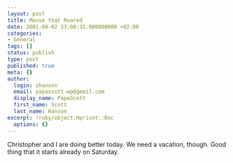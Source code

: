 ```yaml
---
layout: post
title: Mouse that Roared
date: 2001-08-02 23:08:31.000000000 +02:00
categories:
- General
tags: []
status: publish
type: post
published: true
meta: {}
author:
  login: shanson
  email: papascott-wp@gmail.com
  display_name: PapaScott
  first_name: Scott
  last_name: Hanson
excerpt: !ruby/object:Hpricot::Doc
  options: {}
---
```

<p>Christopher and I are doing better today. We need a vacation, though. Good thing that it starts already on Saturday.</p>
